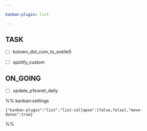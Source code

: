```yaml
---

kanban-plugin: list

---
```


## TASK

- [ ] kolown_dot_com_to_svelte5
- [ ] spotify_custom


## ON_GOING

- [ ] update_p1sonet_daily




%% kanban:settings
```
{"kanban-plugin":"list","list-collapse":[false,false],"move-dates":true}
```
%%